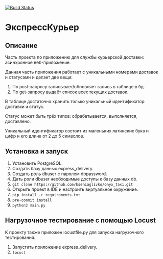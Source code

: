 [![Build Status](https://app.travis-ci.com/kseniaglivko/express_delivery.svg?branch=main)](https://app.travis-ci.com/kseniaglivko/express_delivery)

# ЭкспрессКурьер

## Описание

Часть проекта по приложению для службы курьерской доставки: асинхронное веб-приложение.

Данная часть приложения работает с уникальными номерами доставок и статусами и делает две вещи:
1. По post-запросу записывает/обновляет запись в таблице в бд.
1. По get-запросу выдаёт список всех текущих доставок.

В таблице достаточно хранить только уникальный идентификатор доставки и статус.

Статус может быть трёх типов: обрабатывается, выполняется, доставлено.

Уникальный идентификатор состоит из маленьких латинских букв и цифр и его длина от 2 до 5 символов.

## Установка и запуск

1. Установить PostgreSQL.
2. Создать базу данных express_delivery.
3. Создать роль dbuser с паролем dbpassword.
4. Дать роли dbuser необходимые доступы к базу данных db.
5. ```git clone https://github.com/kseniaglivko/onyx_taxi.git```
6. Открыть проект в IDE и настроить виртуальное окружение.
7. ```pip install -r requirements.txt```
8. ```pre-commit install```
9. ```python3 main.py```

## Нагрузочное тестирование с помощью Locust

К проекту также приложен locustfile.py для запуска нагрузочного тестирования.
1. Запустить приложение express_delivery.
2. ```locust```
